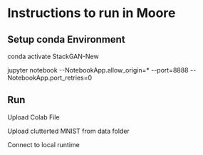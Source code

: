 # Instructions to run in Moore

## Setup conda Environment
conda activate StackGAN-New

jupyter notebook --NotebookApp.allow_origin=* --port=8888 --NotebookApp.port_retries=0

## Run 
Upload Colab File

Upload clutterted MNIST from data folder

Connect to local runtime
